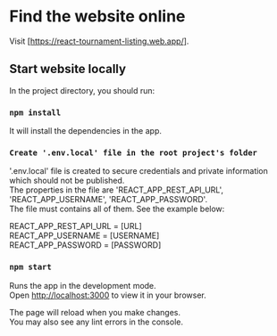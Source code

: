 # Find the website online

Visit [https://react-tournament-listing.web.app/].

## Start website locally

In the project directory, you should run:

### `npm install`

It will install the dependencies in the app.

### `Create '.env.local' file in the root project's folder`

'.env.local' file is created to secure credentials and private information which should not be published.\
The properties in the file are 'REACT_APP_REST_API_URL', 'REACT_APP_USERNAME', 'REACT_APP_PASSWORD'.\
The file must contains all of them. See the example below:

REACT_APP_REST_API_URL = [URL]\
REACT_APP_USERNAME = [USERNAME]\
REACT_APP_PASSWORD = [PASSWORD]

### `npm start`

Runs the app in the development mode.\
Open [http://localhost:3000](http://localhost:3000) to view it in your browser.

The page will reload when you make changes.\
You may also see any lint errors in the console.

